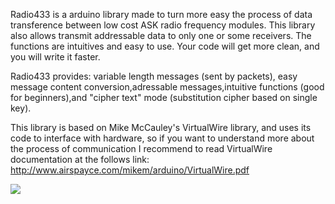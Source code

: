 Radio433 is a arduino library made to turn more easy the process of data transference between low cost ASK radio frequency modules. This library also allows transmit addressable data to only one or some receivers.
The functions are intuitives and easy to use. Your code will get more clean, and you will write it faster.

Radio433 provides: variable length messages (sent by packets), easy message content conversion,adressable messages,intuitive functions (good for beginners),and "cipher text" mode (substitution cipher based on single key).

This library is based on Mike McCauley's  VirtualWire library, and uses its code to interface with hardware, so if you want to understand more about the process of communication I recommend to read VirtualWire documentation at the follows link:
http://www.airspayce.com/mikem/arduino/VirtualWire.pdf

<img src='http://2.bp.blogspot.com/-DdjqJ1Btd_g/VMJxRrHHVWI/AAAAAAAAAGQ/jGGPTTypnAg/s1600/test%2Bboard.png'>